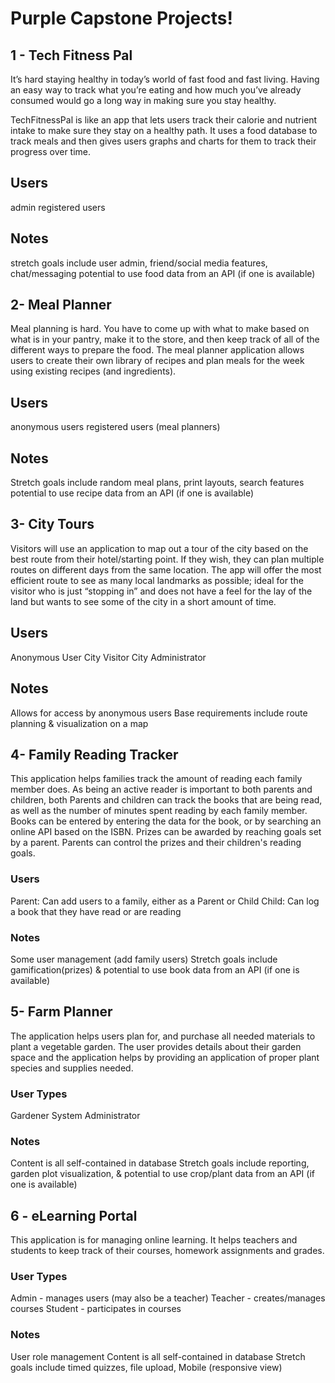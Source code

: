 # Purple Capstone Projects!

## 1 - Tech Fitness Pal

It’s hard staying healthy in today’s world of fast food and fast living. Having an easy way to track what you’re eating and how much you’ve already consumed would go a long way in making sure you stay healthy.

TechFitnessPal is like an app that lets users track their calorie and nutrient intake to make sure they stay on a healthy path. It uses a food database to track meals and then gives users graphs and charts for them to track their progress over time.

## Users
admin
registered users

## Notes
stretch goals include user admin, friend/social media features, chat/messaging
potential to use food data from an API (if one is available)



## 2- Meal Planner

Meal planning is hard. You have to come up with what to make based on what is in your pantry, make it to the store, and then keep track of all of the different ways to prepare the food. The meal planner application allows users to create their own library of recipes and plan meals for the week using existing recipes (and ingredients).

## Users
anonymous users
registered users (meal planners)

## Notes
Stretch goals include random meal plans, print layouts, search features
potential to use recipe data from an API (if one is available)



## 3- City Tours

Visitors will use an application to map out a tour of the city based on the best route from their hotel/starting point. If they wish, they can plan multiple routes on different days from the same location. The app will offer the most efficient route to see as many local landmarks as possible; ideal for the visitor who is just “stopping in” and does not have a feel for the lay of the land but wants to see some of the city in a short amount of time.

## Users
Anonymous User
City Visitor
City Administrator

## Notes 
Allows for access by anonymous users
Base requirements include route planning & visualization on a map



## 4- Family Reading Tracker

This application helps families track the amount of reading each family member does. As being an active reader is important to both parents and children, both Parents and children can track the books that are being read, as well as the number of minutes spent reading by each family member. Books can be entered by entering the data for the book, or by searching an online API based on the ISBN. Prizes can be awarded by reaching goals set by a parent. Parents can control the prizes and their children's reading goals.

### Users
Parent: Can add users to a family, either as a Parent or Child
Child: Can log a book that they have read or are reading

### Notes
Some user management (add family users)
Stretch goals include gamification(prizes) & potential to use book data from an API (if one is available)



## 5- Farm Planner

The application helps users plan for, and purchase all needed materials to plant a vegetable garden. The user provides details about their garden space and the application helps by providing an application of proper plant species and supplies needed.

### User Types
Gardener
System Administrator

### Notes
Content is all self-contained in database
Stretch goals include reporting, garden plot visualization, & potential to use crop/plant data from an API (if one is available)



## 6 - eLearning Portal

This application is for managing online learning. It helps teachers and students to keep track of their courses, homework assignments and grades.

### User Types
Admin - manages users (may also be a teacher)
Teacher - creates/manages courses
Student - participates in courses

### Notes
User role management
Content is all self-contained in database
Stretch goals include timed quizzes, file upload, Mobile (responsive view)